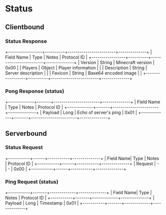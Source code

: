 # Status

## Clientbound

### Status Response
+-----------------+----------+------------------------+--------------+
| Field Name      | Type     | Notes                  | Protocol ID  |
+-----------------+----------+------------------------+--------------+
| Version         | String   | Minecraft version      | 0x00         |
| Players         | Object   | Player information     |              |
| Description     | String   | Server description     |              |
| Favicon         | String   | Base64 encoded image   |              |
+-----------------+----------+------------------------+--------------+

### Pong Response (status)
+-------------+-------+-----------------------+--------------+
| Field Name  | Type  | Notes                 | Protocol ID  |
+-------------+-------+-----------------------+--------------+
| Payload     | Long  | Echo of server's ping | 0x01         |
+-------------+-------+-----------------------+--------------+

## Serverbound

### Status Request
+-----------+------+-----------+--------------+
| Field Name| Type | Notes     | Protocol ID  |
+-----------+------+-----------+--------------+
| Request   | -    | -         | 0x00         |
+-----------+------+-----------+--------------+

### Ping Request (status)
+-----------+-------+-------------+--------------+
| Field Name| Type  | Notes       | Protocol ID  |
+-----------+-------+-------------+--------------+
| Payload   | Long  | Timestamp   | 0x01         |
+-----------+-------+-------------+--------------+
